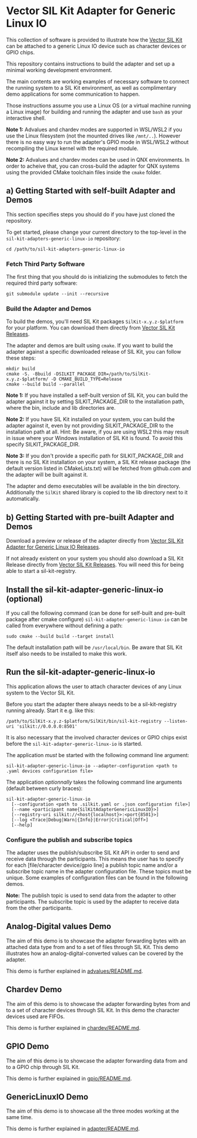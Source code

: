 # Vector SIL Kit Adapter for Generic Linux IO
This collection of software is provided to illustrate how the [Vector SIL Kit](https://github.com/vectorgrp/sil-kit/)
can be attached to a generic Linux IO device such as character devices or GPIO chips.

This repository contains instructions to build the adapter and set up a minimal working development environment.

The main contents are working examples of necessary software to connect the running system to a SIL Kit environment,
as well as complimentary demo applications for some communication to happen.

Those instructions assume you use a Linux OS (or a virtual machine running a Linux image) for building and running the adapter and use ``bash`` as your interactive
shell.

**Note 1:** Advalues and chardev modes are supported in WSL/WSL2 if you use the Linux filesystem (not the mounted drives like `/mnt/..`). However there is no easy way to run the adapter's GPIO mode in WSL/WSL2 without recompiling the Linux kernel with the required module.

**Note 2:** Advalues and chardev modes can be used in QNX environments. In order to acheive that, you can cross-build the adapter for QNX systems using the provided CMake toolchain files inside the `cmake` folder.

## a) Getting Started with self-built Adapter and Demos
This section specifies steps you should do if you have just cloned the repository.

To get started, please change your current directory to the top-level in the ``sil-kit-adapters-generic-linux-io``
repository:

    cd /path/to/sil-kit-adapters-generic-linux-io

### Fetch Third Party Software
The first thing that you should do is initializing the submodules to fetch the required third party software:

    git submodule update --init --recursive

### Build the Adapter and Demos
To build the demos, you'll need SIL Kit packages ``SilKit-x.y.z-$platform`` for your platform. You can download them directly from [Vector SIL Kit Releases](https://github.com/vectorgrp/sil-kit/releases).

The adapter and demos are built using ``cmake``. If you want to build the adapter against a specific downloaded release of SIL Kit, you can follow these steps:

    mkdir build
    cmake -S. -Bbuild -DSILKIT_PACKAGE_DIR=/path/to/SilKit-x.y.z-$platform/ -D CMAKE_BUILD_TYPE=Release
    cmake --build build --parallel

**Note 1:** If you have installed a self-built version of SIL Kit, you can build the adapter against it by setting SILKIT_PACKAGE_DIR to the installation path, where the bin, include and lib directories are.

**Note 2:** If you have SIL Kit installed on your system, you can build the adapter against it, even by not providing SILKIT_PACKAGE_DIR to the installation path at all. Hint: Be aware, if you are using WSL2 this may result in issue where your Windows installation of SIL Kit is found. To avoid this specify SILKIT_PACKAGE_DIR.

**Note 3:** If you don't provide a specific path for SILKIT_PACKAGE_DIR and there is no SIL Kit installation on your system, a SIL Kit release package (the default version listed in CMakeLists.txt) will be fetched from github.com and the adapter will be built against it.

The adapter and demo executables will be available in the bin directory. Additionally the ``SilKit`` shared library is copied to the lib directory next to it automatically.

## b) Getting Started with pre-built Adapter and Demos
Download a preview or release of the adapter directly from [Vector SIL Kit Adapter for Generic Linux IO Releases](https://github.com/vectorgrp/sil-kit-adapters-generic-linux-io/releases).

If not already existent on your system you should also download a SIL Kit Release directly from [Vector SIL Kit Releases](https://github.com/vectorgrp/sil-kit/releases). You will need this for being able to start a sil-kit-registry.

## Install the sil-kit-adapter-generic-linux-io (optional)
If you call the following command (can be done for self-built and pre-built package after cmake configure) ``sil-kit-adapter-generic-linux-io`` can be called from everywhere without defining a path:  

    sudo cmake --build build --target install

The default installation path will be ``/usr/local/bin``. Be aware that SIL Kit itself also needs to be installed to make this work.

## Run the sil-kit-adapter-generic-linux-io
This application allows the user to attach character devices of any Linux system to the Vector SIL Kit.

Before you start the adapter there always needs to be a sil-kit-registry running already. Start it e.g. like this:

    /path/to/SilKit-x.y.z-$platform/SilKit/bin/sil-kit-registry --listen-uri 'silkit://0.0.0.0:8501'

It is also necessary that the involved character devices or GPIO chips exist before the ``sil-kit-adapter-generic-linux-io`` is started. 

The application *must* be started with the following command line argument:
    
    sil-kit-adapter-generic-linux-io --adapter-configuration <path to .yaml devices configuration file>

The application *optionnally* takes the following command line arguments (default between curly braces):

    sil-kit-adapter-generic-linux-io 
      [--configuration <path to .silkit.yaml or .json configuration file>]
      [--name <participant name{SilKitAdapterGenericLinuxIO}>]
      [--registry-uri silkit://<host{localhost}>:<port{8501}>]
      [--log <Trace|Debug|Warn|{Info}|Error|Critical|Off>]
      [--help]

### Configure the publish and subscribe topics
The adapter uses the publish/subscribe SIL Kit API in order to send and receive data through the participants. This means the user has to specify for each [file/character device/gpio line] a publish topic name
and/or a subscribe topic name in the adapter configuration file. These topics must be unique.
Some examples of configuration files can be found in the following demos.

**Note:** The publish topic is used to send data from the adapter to other participants.
The subscribe topic is used by the adapter to receive data from the other participants.

## Analog-Digital values Demo
The aim of this demo is to showcase the adapter forwarding bytes with an attached data type from and to a set of files through SIL Kit. This demo illustrates how an analog-digital-converted values can be covered by the adapter.

This demo is further explained in [advalues/README.md](advalues/README.md).

## Chardev Demo
The aim of this demo is to showcase the adapter forwarding bytes from and to a set of character devices through
SIL Kit. In this demo the character devices used are FIFOs.

This demo is further explained in [chardev/README.md](chardev/README.md).

## GPIO Demo
The aim of this demo is to showcase the adapter forwarding data from and to a GPIO chip through
SIL Kit. 

This demo is further explained in [gpio/README.md](gpio/README.md).

## GenericLinuxIO Demo
The aim of this demo is to showcase all the three modes working at the same time. 

This demo is further explained in [adapter/README.md](adapter/README.md).
